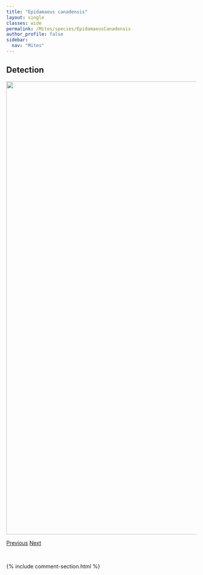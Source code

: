 ```yaml
---
title: "Epidamaeus canadensis"
layout: single
classes: wide
permalink: /Mites/species/EpidamaeusCanadensis
author_profile: false
sidebar:
  nav: "Mites"
---
```


<h2>Detection</h2>

<a href="https://drive.google.com/uc?export=view&id=1575vyKwuwqLtVkW15g5Fdb8AWTZoBM7e">
<img src="https://drive.google.com/uc?export=view&id=1575vyKwuwqLtVkW15g5Fdb8AWTZoBM7e" height = "1200" width = "800">
</a>


<a href="/DevelopmentWebsite/Mites/species/EpidamaeusArcticola" class="pagination--pager" title="Epidamaeus arcticola">Previous</a> <a href="/DevelopmentWebsite/Mites/species/EpidamaeusCoxalis" class="pagination--pager" title="Epidamaeus coxalis">Next</a>

<p>&nbsp;</p>

{% include comment-section.html %}
